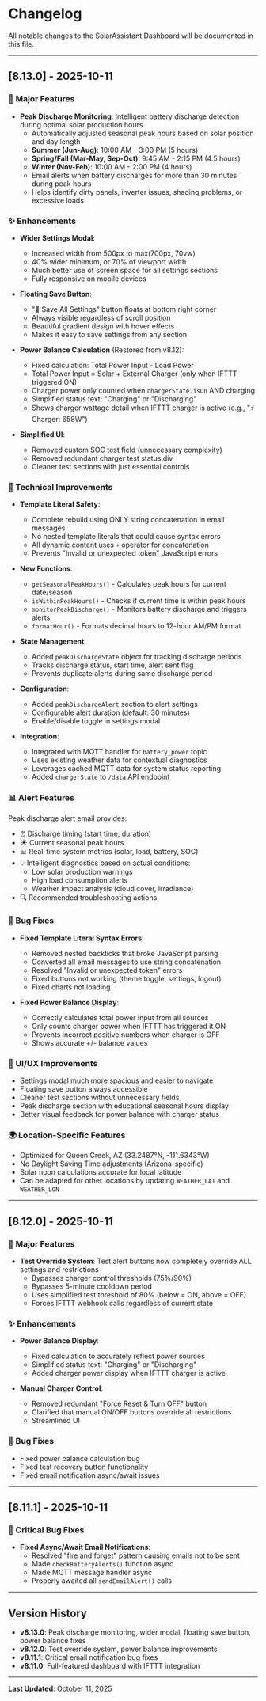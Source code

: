 # Changelog

All notable changes to the SolarAssistant Dashboard will be documented in this file.

---

## [8.13.0] - 2025-10-11

### 🎯 Major Features
- **Peak Discharge Monitoring**: Intelligent battery discharge detection during optimal solar production hours
  - Automatically adjusted seasonal peak hours based on solar position and day length
  - **Summer (Jun-Aug)**: 10:00 AM - 3:00 PM (5 hours)
  - **Spring/Fall (Mar-May, Sep-Oct)**: 9:45 AM - 2:15 PM (4.5 hours)  
  - **Winter (Nov-Feb)**: 10:00 AM - 2:00 PM (4 hours)
  - Email alerts when battery discharges for more than 30 minutes during peak hours
  - Helps identify dirty panels, inverter issues, shading problems, or excessive loads

### ✨ Enhancements
- **Wider Settings Modal**:
  - Increased width from 500px to max(700px, 70vw)
  - 40% wider minimum, or 70% of viewport width
  - Much better use of screen space for all settings sections
  - Fully responsive on mobile devices

- **Floating Save Button**:
  - "💾 Save All Settings" button floats at bottom right corner
  - Always visible regardless of scroll position
  - Beautiful gradient design with hover effects
  - Makes it easy to save settings from any section

- **Power Balance Calculation** (Restored from v8.12):
  - Fixed calculation: Total Power Input - Load Power
  - Total Power Input = Solar + External Charger (only when IFTTT triggered ON)
  - Charger power only counted when `chargerState.isOn` AND charging
  - Simplified status text: "Charging" or "Discharging"
  - Shows charger wattage detail when IFTTT charger is active (e.g., "⚡ Charger: 658W")

- **Simplified UI**:
  - Removed custom SOC test field (unnecessary complexity)
  - Removed redundant charger test status div
  - Cleaner test sections with just essential controls

### 🔧 Technical Improvements
- **Template Literal Safety**:
  - Complete rebuild using ONLY string concatenation in email messages
  - No nested template literals that could cause syntax errors
  - All dynamic content uses `+` operator for concatenation
  - Prevents "Invalid or unexpected token" JavaScript errors

- **New Functions**:
  - `getSeasonalPeakHours()` - Calculates peak hours for current date/season
  - `isWithinPeakHours()` - Checks if current time is within peak hours
  - `monitorPeakDischarge()` - Monitors battery discharge and triggers alerts
  - `formatHour()` - Formats decimal hours to 12-hour AM/PM format

- **State Management**:
  - Added `peakDischargeState` object for tracking discharge periods
  - Tracks discharge status, start time, alert sent flag
  - Prevents duplicate alerts during same discharge period

- **Configuration**:
  - Added `peakDischargeAlert` section to alert settings
  - Configurable alert duration (default: 30 minutes)
  - Enable/disable toggle in settings modal

- **Integration**:
  - Integrated with MQTT handler for `battery_power` topic
  - Uses existing weather data for contextual diagnostics
  - Leverages cached MQTT data for system status reporting
  - Added `chargerState` to `/data` API endpoint

### 📊 Alert Features
Peak discharge alert email provides:
- ⏰ Discharge timing (start time, duration)
- ☀️ Current seasonal peak hours
- 📊 Real-time system metrics (solar, load, battery, SOC)
- 💡 Intelligent diagnostics based on actual conditions:
  - Low solar production warnings
  - High load consumption alerts
  - Weather impact analysis (cloud cover, irradiance)
- 🔍 Recommended troubleshooting actions

### 🐛 Bug Fixes
- **Fixed Template Literal Syntax Errors**:
  - Removed nested backticks that broke JavaScript parsing
  - Converted all email messages to use string concatenation
  - Resolved "Invalid or unexpected token" errors
  - Fixed buttons not working (theme toggle, settings, logout)
  - Fixed charts not loading

- **Fixed Power Balance Display**:
  - Correctly calculates total power input from all sources
  - Only counts charger power when IFTTT has triggered it ON
  - Prevents incorrect positive numbers when charger is OFF
  - Shows accurate +/- balance values

### 🎨 UI/UX Improvements
- Settings modal much more spacious and easier to navigate
- Floating save button always accessible
- Cleaner test sections without unnecessary fields
- Peak discharge section with educational seasonal hours display
- Better visual feedback for power balance with charger status

### 🌍 Location-Specific Features
- Optimized for Queen Creek, AZ (33.2487°N, -111.6343°W)
- No Daylight Saving Time adjustments (Arizona-specific)
- Solar noon calculations accurate for local latitude
- Can be adapted for other locations by updating `WEATHER_LAT` and `WEATHER_LON`

---

## [8.12.0] - 2025-10-11

### 🎯 Major Features
- **Test Override System**: Test alert buttons now completely override ALL settings and restrictions
  - Bypasses charger control thresholds (75%/90%)
  - Bypasses 5-minute cooldown period
  - Uses simplified test threshold of 80% (below = ON, above = OFF)
  - Forces IFTTT webhook calls regardless of current state

### ✨ Enhancements
- **Power Balance Display**:
  - Fixed calculation to accurately reflect power sources
  - Simplified status text: "Charging" or "Discharging"
  - Added charger power display when IFTTT charger is active

- **Manual Charger Control**:
  - Removed redundant "Force Reset & Turn OFF" button
  - Clarified that manual ON/OFF buttons override all restrictions
  - Streamlined UI

### 🐛 Bug Fixes
- Fixed power balance calculation bug
- Fixed test recovery button functionality
- Fixed email notification async/await issues

---

## [8.11.1] - 2025-10-11

### 🐛 Critical Bug Fixes
- **Fixed Async/Await Email Notifications**: 
  - Resolved "fire and forget" pattern causing emails not to be sent
  - Made `checkBatteryAlerts()` function async
  - Made MQTT message handler async
  - Properly awaited all `sendEmailAlert()` calls

---

## Version History

- **v8.13.0**: Peak discharge monitoring, wider modal, floating save button, power balance fixes
- **v8.12.0**: Test override system, power balance improvements
- **v8.11.1**: Critical email notification bug fixes
- **v8.11.0**: Full-featured dashboard with IFTTT integration

---

**Last Updated**: October 11, 2025

